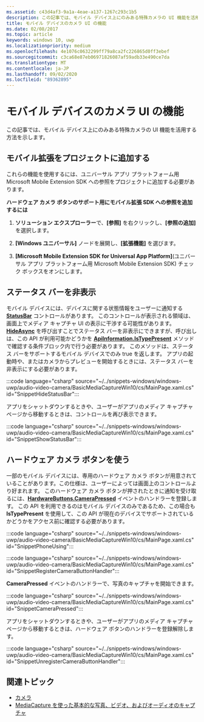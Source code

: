 ```yaml
---
ms.assetid: c43d4af3-9a1a-4eae-a137-1267c293c1b5
description: この記事では、モバイル デバイス上にのみある特殊カメラの UI 機能を活用する方法を示します。
title: モバイル デバイスのカメラ UI の機能
ms.date: 02/08/2017
ms.topic: article
keywords: windows 10, uwp
ms.localizationpriority: medium
ms.openlocfilehash: 4e1076c0632299ff79a8ca2fc226865d0ff3ebef
ms.sourcegitcommit: c3ca68e87eb06971826087af59adb33e490ce7da
ms.translationtype: MT
ms.contentlocale: ja-JP
ms.lasthandoff: 09/02/2020
ms.locfileid: "89362895"
---
```

# <a name="camera-ui-features-for-mobile-devices"></a>モバイル デバイスのカメラ UI の機能

この記事では、モバイル デバイス上にのみある特殊カメラの UI 機能を活用する方法を示します。 

## <a name="add-the-mobile-extension-to-your-project"></a>モバイル拡張をプロジェクトに追加する 

これらの機能を使用するには、ユニバーサル アプリ プラットフォーム用 Microsoft Mobile Extension SDK への参照をプロジェクトに追加する必要があります。

**ハードウェア カメラ ボタンのサポート用にモバイル拡張 SDK への参照を追加するには**

1.  **ソリューション エクスプローラー**で、**[参照]** を右クリックし、**[参照の追加]** を選択します。

2.  **[Windows ユニバーサル]** ノードを展開し、**[拡張機能]** を選びます。

3.  **[Microsoft Mobile Extension SDK for Universal App Platform]**(ユニバーサル アプリ プラットフォーム用 Microsoft Mobile Extension SDK) チェック ボックスをオンにします。

## <a name="hide-the-status-bar"></a>ステータス バーを非表示

モバイル デバイスには、デバイスに関する状態情報をユーザーに通知する [**StatusBar**](/uwp/api/Windows.UI.ViewManagement.StatusBar) コントロールがあります。 このコントロールが表示される領域は、画面上でメディア キャプチャ UI の表示に干渉する可能性があります。 [**HideAsync**](/uwp/api/windows.ui.viewmanagement.statusbar.hideasync) を呼び出すことでステータス バーを非表示にできますが、呼び出しは、この API が利用可能かどうかを [**ApiInformation.IsTypePresent**](/uwp/api/windows.foundation.metadata.apiinformation.istypepresent) メソッドで確認する条件ブロック内で行う必要があります。 このメソッドは、ステータス バーをサポートするモバイル デバイスでのみ true を返します。 アプリの起動時や、またはカメラからプレビューを開始するときには、ステータス バーを非表示にする必要があります。

:::code language="csharp" source="~/../snippets-windows/windows-uwp/audio-video-camera/BasicMediaCaptureWin10/cs/MainPage.xaml.cs" id="SnippetHideStatusBar":::

アプリをシャットダウンするときや、ユーザーがアプリのメディア キャプチャ ページから移動するときは、コントロールを再び表示できます。

:::code language="csharp" source="~/../snippets-windows/windows-uwp/audio-video-camera/BasicMediaCaptureWin10/cs/MainPage.xaml.cs" id="SnippetShowStatusBar":::

## <a name="use-the-hardware-camera-button"></a>ハードウェア カメラ ボタンを使う

一部のモバイル デバイスには、専用のハードウェア カメラ ボタンが用意されていることがあります。この仕様は、ユーザーによっては画面上のコントロールより好まれます。 このハードウェア カメラ ボタンが押されたときに通知を受け取るには、[**HardwareButtons.CameraPressed**](/uwp/api/windows.phone.ui.input.hardwarebuttons.camerapressed) イベントのハンドラーを登録します。 この API を利用できるのはモバイル デバイスのみであるため、この場合も **IsTypePresent** を使用して、この API が現在のデバイスでサポートされているかどうかをアクセス前に確認する必要があります。

:::code language="csharp" source="~/../snippets-windows/windows-uwp/audio-video-camera/BasicMediaCaptureWin10/cs/MainPage.xaml.cs" id="SnippetPhoneUsing":::

:::code language="csharp" source="~/../snippets-windows/windows-uwp/audio-video-camera/BasicMediaCaptureWin10/cs/MainPage.xaml.cs" id="SnippetRegisterCameraButtonHandler":::

**CameraPressed** イベントのハンドラーで、写真のキャプチャを開始できます。

:::code language="csharp" source="~/../snippets-windows/windows-uwp/audio-video-camera/BasicMediaCaptureWin10/cs/MainPage.xaml.cs" id="SnippetCameraPressed":::

アプリをシャットダウンするときや、ユーザーがアプリのメディア キャプチャ ページから移動するときは、ハードウェア ボタンのハンドラーを登録解除します。

:::code language="csharp" source="~/../snippets-windows/windows-uwp/audio-video-camera/BasicMediaCaptureWin10/cs/MainPage.xaml.cs" id="SnippetUnregisterCameraButtonHandler":::

## <a name="related-topics"></a>関連トピック

* [カメラ](camera.md)
* [MediaCapture を使った基本的な写真、ビデオ、およびオーディオのキャプチャ](basic-photo-video-and-audio-capture-with-MediaCapture.md)
